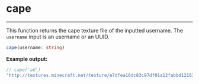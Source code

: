 # cape

---

This function returns the cape texture file of the inputted username. The `username` input is an username or an UUID.

```typescript
cape(username: string)
```

**Example output:**

```typescript
// cape('ad')
"http://textures.minecraft.net/texture/e7dfea16dc83c97df01a12fabbd1216359c0cd0ea42f9999b6e97c584963e980"
```
